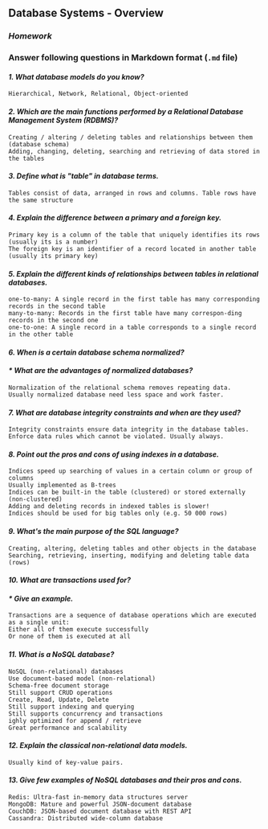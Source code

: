 ## Database Systems - Overview
### _Homework_

### Answer following questions in Markdown format (`.md` file)

#### _1.  What database models do you know?_
    Hierarchical, Network, Relational, Object-oriented     
#### _2.  Which are the main functions performed by a Relational Database Management System (RDBMS)?_
    Creating / altering / deleting tables and relationships between them (database schema)
    Adding, changing, deleting, searching and retrieving of data stored in the tables
#### _3.  Define what is "table" in database terms._
    Tables consist of data, arranged in rows and columns. Table rows have the same structure
#### _4.  Explain the difference between a primary and a foreign key._
    Primary key is a column of the table that uniquely identifies its rows (usually its is a number)
    The foreign key is an identifier of a record located in another table (usually its primary key)
#### _5.  Explain the different kinds of relationships between tables in relational databases._
    one-to-many: A single record in the first table has many corresponding records in the second table
    many-to-many: Records in the first table have many correspon-ding records in the second one
    one-to-one: A single record in a table corresponds to a single record in the other table
#### _6.  When is a certain database schema normalized?_
####   _* What are the advantages of normalized databases?_
    Normalization of the relational schema removes repeating data.
    Usually normalized database need less space and work faster. 
#### _7.  What are database integrity constraints and when are they used?_
    Integrity constraints ensure data integrity in the database tables.
    Enforce data rules which cannot be violated. Usually always.
#### _8.  Point out the pros and cons of using indexes in a database._
    Indices speed up searching of values in a certain column or group of columns
    Usually implemented as B-trees
    Indices can be built-in the table (clustered) or stored externally (non-clustered)
    Adding and deleting records in indexed tables is slower!
    Indices should be used for big tables only (e.g. 50 000 rows)
#### _9.  What's the main purpose of the SQL language?_
    Creating, altering, deleting tables and other objects in the database
    Searching, retrieving, inserting, modifying and deleting table data (rows)
#### _10.  What are transactions used for?_
####   _* Give an example._
    Transactions are a sequence of database operations which are executed as a single unit:
    Either all of them execute successfully
    Or none of them is executed at all
#### _11.  What is a NoSQL database?_
    NoSQL (non-relational) databases
    Use document-based model (non-relational)
    Schema-free document storage
    Still support CRUD operations
    Create, Read, Update, Delete
    Still support indexing and querying
    Still supports concurrency and transactions
    ighly optimized for append / retrieve
    Great performance and scalability
#### _12.  Explain the classical non-relational data models._
    Usually kind of key-value pairs.
#### _13.  Give few examples of NoSQL databases and their pros and cons._
    Redis: Ultra-fast in-memory data structures server
    MongoDB: Mature and powerful JSON-document database
    CouchDB: JSON-based document database with REST API
    Cassandra: Distributed wide-column database
